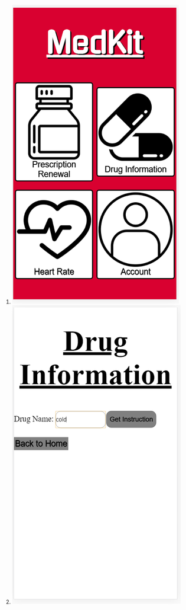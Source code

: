 
1. ![](https://github.com/ethan-cy/COGS121/blob/master/images/ad.PNG)
2. ![](https://github.com/ethan-cy/COGS121/blob/master/images/as.PNG)
